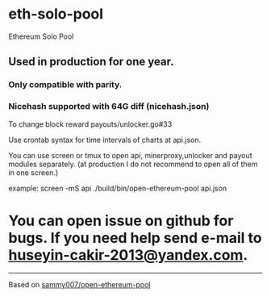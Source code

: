 # eth-solo-pool
Ethereum Solo Pool

## Used in production for one year.
### Only compatible with parity.
### Nicehash supported with 64G diff (nicehash.json)

To change block reward  payouts/unlocker.go#33 

Use crontab syntax for time intervals of charts at api.json.

You can use screen or tmux to open api, minerproxy,unlocker and payout modules separately. (at production I do not recommend to open all of them in one screen.)

example:
screen -mS api ./build/bin/open-ethereum-pool api.json

# You can open issue on github for bugs. If you need help send e-mail to huseyin-cakir-2013@yandex.com.
____________________
Based on [sammy007/open-ethereum-pool](https://github.com/sammy007/open-ethereum-pool) 

